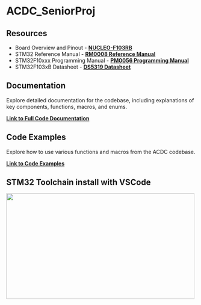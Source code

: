 # ACDC_SeniorProj

## Resources

- Board Overview and Pinout - **[NUCLEO-F103RB](https://os.mbed.com/platforms/ST-Nucleo-F103RB/)**
- STM32 Reference Manual - **[RM0008 Reference Manual](https://www.st.com/resource/en/reference_manual/rm0008-stm32f101xx-stm32f102xx-stm32f103xx-stm32f105xx-and-stm32f107xx-advanced-armbased-32bit-mcus-stmicroelectronics.pdf)**
- STM32F10xxx Programming Manual - **[PM0056 Programming Manual](https://www.st.com/resource/en/programming_manual/cd00228163-stm32f10xxx-20xxx-21xxx-l1xxxx-cortex-m3-programming-manual-stmicroelectronics.pdf)**
- STM32F103xB Datasheet - **[DS5319 Datasheet](https://www.st.com/resource/en/datasheet/stm32f103c8.pdf)**

## Documentation

Explore detailed documentation for the codebase, including explanations of key components, functions, macros, and enums.

**[Link to Full Code Documentation](https://acdc-ksu-senior-design.github.io/ACDC_SeniorProj/files.html)**

## Code Examples

Explore how to use various functions and macros from the ACDC codebase.

**[Link to Code Examples](Docs/Readme.md)**

## STM32 Toolchain install with VSCode

<a href="https://youtu.be/vowV57JVTY8">
<img src="https://i.imgur.com/9EB7lbI.jpg" width="500" height="281">
